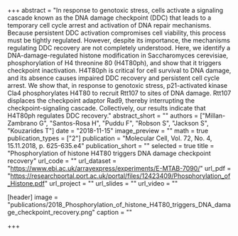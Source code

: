 +++
abstract = "In response to genotoxic stress, cells activate a signaling cascade known as the DNA damage checkpoint (DDC) that leads to a temporary cell cycle arrest and activation of DNA repair mechanisms. Because persistent DDC activation compromises cell viability, this process must be tightly regulated. However, despite its importance, the mechanisms regulating DDC recovery are not completely understood. Here, we identify a DNA-damage-regulated histone modification in Saccharomyces cerevisiae, phosphorylation of H4 threonine 80 (H4T80ph), and show that it triggers checkpoint inactivation. H4T80ph is critical for cell survival to DNA damage, and its absence causes impaired DDC recovery and persistent cell cycle arrest. We show that, in response to genotoxic stress, p21-activated kinase Cla4 phosphorylates H4T80 to recruit Rtt107 to sites of DNA damage. Rtt107 displaces the checkpoint adaptor Rad9, thereby interrupting the checkpoint-signaling cascade. Collectively, our results indicate that H4T80ph regulates DDC recovery."
abstract_short = ""
authors = ["Millan-Zambrano G", "Santos-Rosa H", "Puddu F", "Robson S", "Jackson S", "Kouzarides T"]
date = "2018-11-15"
image_preview = ""
math = true
publication_types = ["2"]
publication = "Molecular Cell, Vol. 72, No. 4, 15.11.2018, p. 625-635.e4"
publication_short = ""
selected = true
title = "Phosphorylation of histone H4T80 triggers DNA damage checkpoint recovery"
url_code = ""
url_dataset = "https://www.ebi.ac.uk/arrayexpress/experiments/E-MTAB-7090/"
url_pdf = "https://researchportal.port.ac.uk/portal/files/12423409/Phosphorylation_of_Histone.pdf"
url_project = ""
url_slides = ""
url_video = ""

[header]
image = "publications/2018_Phosphorylation_of_histone_H4T80_triggers_DNA_damage_checkpoint_recovery.png"
caption = ""

+++

